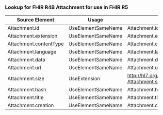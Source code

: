 ### Lookup for FHIR R4B Attachment for use in FHIR R5

| Source Element | Usage | Target |
| -------------- | ----- | ------ |
| Attachment.id | UseElementSameName | Attachment.id |
| Attachment.extension | UseElementSameName | Attachment.extension |
| Attachment.contentType | UseElementSameName | Attachment.contentType |
| Attachment.language | UseElementSameName | Attachment.language |
| Attachment.data | UseElementSameName | Attachment.data |
| Attachment.url | UseElementSameName | Attachment.url |
| Attachment.size | UseExtension | http://hl7.org/fhir/4.3/StructureDefinition/extension-Attachment.size |
| Attachment.hash | UseElementSameName | Attachment.hash |
| Attachment.title | UseElementSameName | Attachment.title |
| Attachment.creation | UseElementSameName | Attachment.creation |
